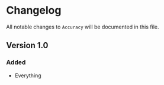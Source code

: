 # Changelog

All notable changes to `Accuracy` will be documented in this file.

## Version 1.0

### Added
- Everything

